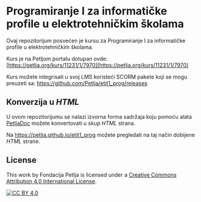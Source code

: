 # Programiranje I za informatičke profile u elektrotehničkim školama

Ovaj repozitorijum posvećen je kursu za Programiranje I za informatičke profile u elektrotehničkim školama. 

Kurs je na Petljom portalu dotupan ovde: [https://petlja.org/kurs/11231/1/7970](https://petlja.org/kurs/11231/1/7970)

Kurs možete integrisati u svoj LMS koristeći SCORM pakete koji se mogu preuzeti sa: https://github.com/Petlja/etit1_prog/releases

## Konverzija u *HTML*

U ovom repozitorijumu se nalazi izvorna forma sadržaja koju pomoću alata [PetljaDoc](https://github.com/Petlja/PetljaDoc) možete konvertovati u skup *HTML* strana.

Na https://petlja.github.io/etit1_prog možete pregledati na taj način dobijene *HTML* strane.

## License

This work by Fondacija Petlja is licensed under a
[Creative Commons Attribution 4.0 International License][cc-by].

[![CC BY 4.0][cc-by-image]][cc-by]

[cc-by]: http://creativecommons.org/licenses/by/4.0/
[cc-by-image]: https://i.creativecommons.org/l/by/4.0/88x31.png

